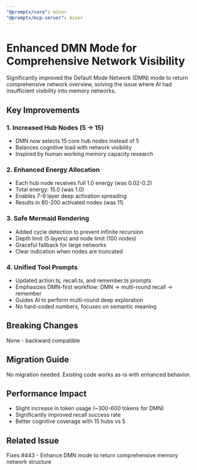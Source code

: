 ```yaml
---
"@promptx/core": minor
"@promptx/mcp-server": minor
---
```


# Enhanced DMN Mode for Comprehensive Network Visibility

Significantly improved the Default Mode Network (DMN) mode to return comprehensive network overview, solving the issue where AI had insufficient visibility into memory networks.

## Key Improvements

### 1. Increased Hub Nodes (5 → 15)
- DMN now selects 15 core hub nodes instead of 5
- Balances cognitive load with network visibility
- Inspired by human working memory capacity research

### 2. Enhanced Energy Allocation
- Each hub node receives full 1.0 energy (was 0.02-0.2)
- Total energy: 15.0 (was 1.0)
- Enables 7-9 layer deep activation spreading
- Results in 80-200 activated nodes (was 11)

### 3. Safe Mermaid Rendering
- Added cycle detection to prevent infinite recursion
- Depth limit (5 layers) and node limit (100 nodes)
- Graceful fallback for large networks
- Clear indication when nodes are truncated

### 4. Unified Tool Prompts
- Updated action.ts, recall.ts, and remember.ts prompts
- Emphasizes DMN-first workflow: DMN → multi-round recall → remember
- Guides AI to perform multi-round deep exploration
- No hard-coded numbers, focuses on semantic meaning

## Breaking Changes
None - backward compatible

## Migration Guide
No migration needed. Existing code works as-is with enhanced behavior.

## Performance Impact
- Slight increase in token usage (~300-600 tokens for DMN)
- Significantly improved recall success rate
- Better cognitive coverage with 15 hubs vs 5

## Related Issue
Fixes #443 - Enhance DMN mode to return comprehensive memory network structure
